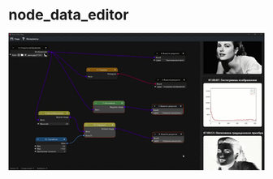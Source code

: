 # node_data_editor

![preview_gif](https://github.com/EgorPlehanov/node_data_editor/blob/main/preview/preview.gif)

